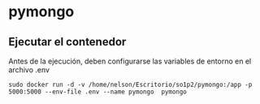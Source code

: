 pymongo
=======

Ejecutar el contenedor
---------------------
Antes de la ejecución, deben configurarse las variables de entorno en el archivo .env

```console
sudo docker run -d -v /home/nelson/Escritorio/so1p2/pymongo:/app -p 5000:5000 --env-file .env --name pymongo  pymongo
```

